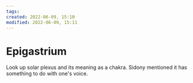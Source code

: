 ```yaml
---
tags: 
created: 2022-06-09, 15:10
modified: 2022-06-09, 15:11
---
```


# Epigastrium
Look up solar plexus and its meaning as a chakra. Sidony mentioned it has something to do with one's voice. 